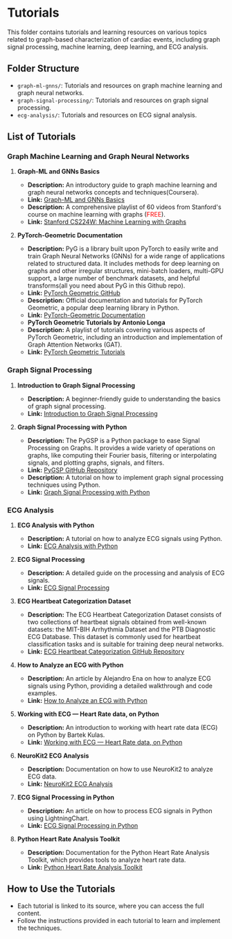 # Tutorials

This folder contains tutorials and learning resources on various topics related to graph-based characterization of cardiac events, including graph signal processing, machine learning, deep learning, and ECG analysis.

## Folder Structure

- `graph-ml-gnns/`: Tutorials and resources on graph machine learning and graph neural networks.
- `graph-signal-processing/`: Tutorials and resources on graph signal processing.
- `ecg-analysis/`: Tutorials and resources on ECG signal analysis.

## List of Tutorials


### Graph Machine Learning and Graph Neural Networks

1. **Graph-ML and GNNs Basics**
   - **Description:** An introductory guide to graph machine learning and graph neural networks concepts and techniques(Coursera).
   - **Link:** [Graph-ML and GNNs Basics](https://www.coursera.org/learn/machine-learning)
   - **Description:** A comprehensive playlist of 60 videos from Stanford's course on machine learning with graphs (<span style="color:red;">FREE</span>).
   - **Link:** [Stanford CS224W: Machine Learning with Graphs](https://www.youtube.com/playlist?list=PLoROMvodv4rPLKxIpqhjhPgdQy7imNkDn)

2. **PyTorch-Geometric Documentation**
   - **Description:** PyG is a library built upon PyTorch to easily write and train Graph Neural Networks (GNNs) for a wide range of applications related to 
     structured data. It includes methods for deep learning on graphs and other irregular structures, mini-batch loaders, multi-GPU support, a large number of 
     benchmark datasets, and helpful transforms(all you need about PyG in this Github repo).
   - **Link:** [PyTorch Geometric GitHub](https://github.com/pyg-team/pytorch_geometric)
   - **Description:** Official documentation and tutorials for PyTorch Geometric, a popular deep learning library in Python.
   - **Link:** [PyTorch-Geometric Documentation](https://pytorch-geometric.readthedocs.io/)
   - **PyTorch Geometric Tutorials by Antonio Longa**
   - **Description:** A playlist of tutorials covering various aspects of PyTorch Geometric, including an introduction and implementation of Graph Attention Networks (GAT).
   - **Link:** [PyTorch Geometric Tutorials](https://www.youtube.com/results?search_query=pytorch+geometric+tutorial)
### Graph Signal Processing

1. **Introduction to Graph Signal Processing**
   - **Description:** A beginner-friendly guide to understanding the basics of graph signal processing.
   - **Link:** [Introduction to Graph Signal Processing](https://www.researchgate.net/publication/329350163_Introduction_to_Graph_Signal_Processing)

2. **Graph Signal Processing with Python**
   - **Description:** The PyGSP is a Python package to ease Signal Processing on Graphs. It provides a wide variety of operations on graphs, like computing their Fourier basis, filtering or interpolating signals, and plotting graphs, signals, and filters.
   - **Link:** [PyGSP GitHub Repository](https://github.com/epfl-lts2/pygsp)
   - **Description:** A tutorial on how to implement graph signal processing techniques using Python.
   - **Link:** [Graph Signal Processing with Python](https://github.com/mdeff/gsp)
     
### ECG Analysis

1. **ECG Analysis with Python**
   - **Description:** A tutorial on how to analyze ECG signals using Python.
   - **Link:** [ECG Analysis with Python](https://www.kaggle.com/guillaume61880/ecg-analysis-using-wavelet-transform)

2. **ECG Signal Processing**
   - **Description:** A detailed guide on the processing and analysis of ECG signals.
   - **Link:** [ECG Signal Processing](https://physionet.org/tutorials/ecg-processing/)

3. **ECG Heartbeat Categorization Dataset**
   - **Description:** The ECG Heartbeat Categorization Dataset consists of two collections of heartbeat signals obtained from well-known datasets: the MIT-BIH Arrhythmia Dataset and the PTB Diagnostic ECG Database. This dataset is commonly used for heartbeat classification tasks and is suitable for training deep neural networks.
   - **Link:** [ECG Heartbeat Categorization GitHub Repository](https://github.com/parsakhavarinejad/ECG_analysis)

4. **How to Analyze an ECG with Python**
   - **Description:** An article by Alejandro Ena on how to analyze ECG signals using Python, providing a detailed walkthrough and code examples.
   - **Link:** [How to Analyze an ECG with Python](https://medium.com/@lalesena/how-to-analyze-ecgs-with-python-396e34ece937)

5. **Working with ECG — Heart Rate data, on Python**
   - **Description:** An introduction to working with heart rate data (ECG) on Python by Bartek Kulas.
   - **Link:** [Working with ECG — Heart Rate data, on Python](https://bartek-kulas.medium.com/working-with-ecg-heart-rate-data-on-python-7a45fa880d48)

6. **NeuroKit2 ECG Analysis**
   - **Description:** Documentation on how to use NeuroKit2 to analyze ECG data.
   - **Link:** [NeuroKit2 ECG Analysis](https://neuropsychology.github.io/NeuroKit/functions/ecg.html)

7. **ECG Signal Processing in Python**
   - **Description:** An article on how to process ECG signals in Python using LightningChart.
   - **Link:** [ECG Signal Processing in Python](https://lightningchart.com/blog/python/ecg-signal-processing-in-python/)

8. **Python Heart Rate Analysis Toolkit**
   - **Description:** Documentation for the Python Heart Rate Analysis Toolkit, which provides tools to analyze heart rate data.
   - **Link:** [Python Heart Rate Analysis Toolkit](https://python-heart-rate-analysis-toolkit.readthedocs.io/en/latest/)


## How to Use the Tutorials

- Each tutorial is linked to its source, where you can access the full content.
- Follow the instructions provided in each tutorial to learn and implement the techniques.

